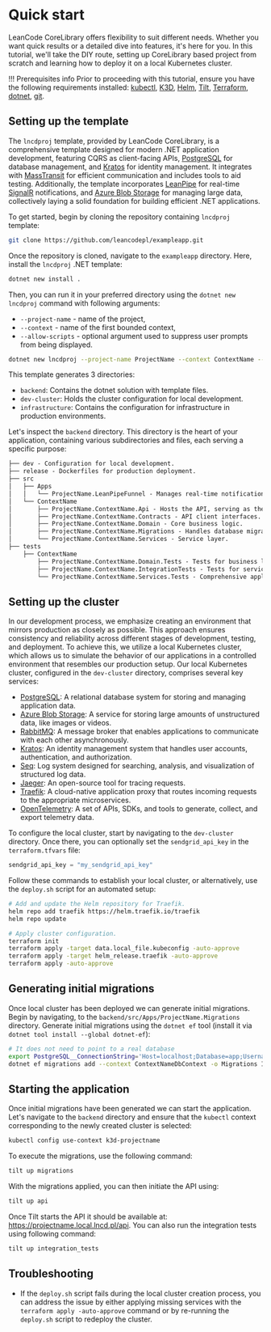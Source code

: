 # Quick start

LeanCode CoreLibrary offers flexibility to suit different needs. Whether you want quick results or a detailed dive into features, it's here for you. In this tutorial, we'll take the DIY route, setting up CoreLibrary based project from scratch and learning how to deploy it on a local Kubernetes cluster.

!!! Prerequisites info
    Prior to proceeding with this tutorial, ensure you have the following requirements installed: [kubectl](https://kubernetes.io/docs/tasks/tools/),
    [K3D](https://k3d.io/#installation), [Helm](https://helm.sh/docs/intro/quickstart/), [Tilt](https://docs.tilt.dev/install.html), [Terraform](https://www.terraform.io/), [dotnet](https://dotnet.microsoft.com/en-us/download), [git](https://git-scm.com/).

## Setting up the template

The `lncdproj` template, provided by LeanCode CoreLibrary, is a comprehensive template designed for modern .NET application development, featuring CQRS as client-facing APIs, [PostgreSQL] for database management, and [Kratos] for identity management. It integrates with [MassTransit] for efficient communication and includes tools to aid testing. Additionally, the template incorporates [LeanPipe] for real-time [SignalR] notifications, and [Azure Blob Storage] for managing large data, collectively laying a solid foundation for building efficient .NET applications.

To get started, begin by cloning the repository containing `lncdproj` template:

```sh
git clone https://github.com/leancodepl/exampleapp.git
```

Once the repository is cloned, navigate to the `exampleapp` directory. Here, install the `lncdproj` .NET template:

```sh
dotnet new install .
```

Then, you can run it in your preferred directory using the `dotnet new lncdproj` command with following arguments:

- `--project-name` - name of the project,
- `--context` - name of the first bounded context,
- `--allow-scripts` - optional argument used to suppress user prompts from being displayed.

```sh
dotnet new lncdproj --project-name ProjectName --context ContextName --allow-scripts Yes
```

This template generates 3 directories:

- `backend`: Contains the dotnet solution with template files.
- `dev-cluster`: Holds the cluster configuration for local development.
- `infrastructure`: Contains the configuration for infrastructure in production environments.

Let's inspect the `backend` directory. This directory is the heart of your application, containing various subdirectories and files, each serving a specific purpose:

```txt
├── dev - Configuration for local development.
├── release - Dockerfiles for production deployment.
├── src
│   ├── Apps
│   │   └── ProjectName.LeanPipeFunnel - Manages real-time notifications.
│   └── ContextName
│       ├── ProjectName.ContextName.Api - Hosts the API, serving as the backend entrypoint.
│       ├── ProjectName.ContextName.Contracts - API client interfaces.
│       ├── ProjectName.ContextName.Domain - Core business logic.
│       ├── ProjectName.ContextName.Migrations - Handles database migrations.
│       └── ProjectName.ContextName.Services - Service layer.
├── tests
    ├── ContextName
        ├── ProjectName.ContextName.Domain.Tests - Tests for business logic.
        ├── ProjectName.ContextName.IntegrationTests - Tests for service layer.
        └── ProjectName.ContextName.Services.Tests - Comprehensive application-wide tests.
```

## Setting up the cluster

In our development process, we emphasize creating an environment that mirrors production as closely as possible. This approach ensures consistency and reliability across different stages of development, testing, and deployment. To achieve this, we utilize a local Kubernetes cluster, which allows us to simulate the behavior of our applications in a controlled environment that resembles our production setup. Our local Kubernetes cluster, configured in the `dev-cluster` directory, comprises several key services:

- [PostgreSQL]: A relational database system for storing and managing application data.
- [Azure Blob Storage]: A service for storing large amounts of unstructured data, like images or videos.
- [RabbitMQ]: A message broker that enables applications to communicate with each other asynchronously.
- [Kratos]: An identity management system that handles user accounts, authentication, and authorization.
- [Seq]: Log system designed for searching, analysis, and visualization of structured log data.
- [Jaeger]: An open-source tool for tracing requests.
- [Traefik]: A cloud-native application proxy that routes incoming requests to the appropriate microservices.
- [OpenTelemetry]: A set of APIs, SDKs, and tools to generate, collect, and export telemetry data.

To configure the local cluster, start by navigating to the `dev-cluster` directory. Once there, you can optionally set the `sendgrid_api_key` in the `terraform.tfvars` file:

```terraform
sendgrid_api_key = "my_sendgrid_api_key"
```

Follow these commands to establish your local cluster, or alternatively, use the `deploy.sh` script for an automated setup:

```sh
# Add and update the Helm repository for Traefik.
helm repo add traefik https://helm.traefik.io/traefik
helm repo update

# Apply cluster configuration.
terraform init
terraform apply -target data.local_file.kubeconfig -auto-approve
terraform apply -target helm_release.traefik -auto-approve
terraform apply -auto-approve
```

## Generating initial migrations

Once local cluster has been deployed we can generate initial migrations. Begin by navigating, to the `backend/src/Apps/ProjectName.Migrations` directory. Generate initial migrations using the `dotnet ef` tool (install it via `dotnet tool install --global dotnet-ef`):

```sh
# It does not need to point to a real database
export PostgreSQL__ConnectionString='Host=localhost;Database=app;Username=app;Password=Passw12#'
dotnet ef migrations add --context ContextNameDbContext -o Migrations InitialMigration
```

## Starting the application

Once initial migrations have been generated we can start the application. Let's navigate to the `backend` directory and ensure that the `kubectl` context corresponding to the newly created cluster is selected:

```sh
kubectl config use-context k3d-projectname
```

To execute the migrations, use the following command:

```sh
tilt up migrations
```

With the migrations applied, you can then initiate the API using:

```sh
tilt up api
```

Once Tilt starts the API it should be available at: <https://projectname.local.lncd.pl/api>. You can also run the integration tests using following command:

```sh
tilt up integration_tests
```

## Troubleshooting

- If the `deploy.sh` script fails during the local cluster creation process, you can address the issue by either applying missing services with the `terraform apply -auto-approve` command or by re-running the `deploy.sh` script to redeploy the cluster.

[Azure Blob Storage]: https://azure.microsoft.com/en-us/products/storage/blobs
[Jaeger]: https://www.jaegertracing.io/
[Kratos]: https://www.ory.sh/kratos/
[LeanPipe]: https://github.com/leancodepl/leanpipe
[MassTransit]: https://masstransit.io/
[OpenTelemetry]: https://opentelemetry.io/
[PostgreSQL]: https://www.postgresql.org/
[RabbitMQ]: https://rabbitmq.com/
[Seq]: https://datalust.co/seq
[SignalR]: https://dotnet.microsoft.com/en-us/apps/aspnet/signalr
[Traefik]: https://traefik.io/traefik/

